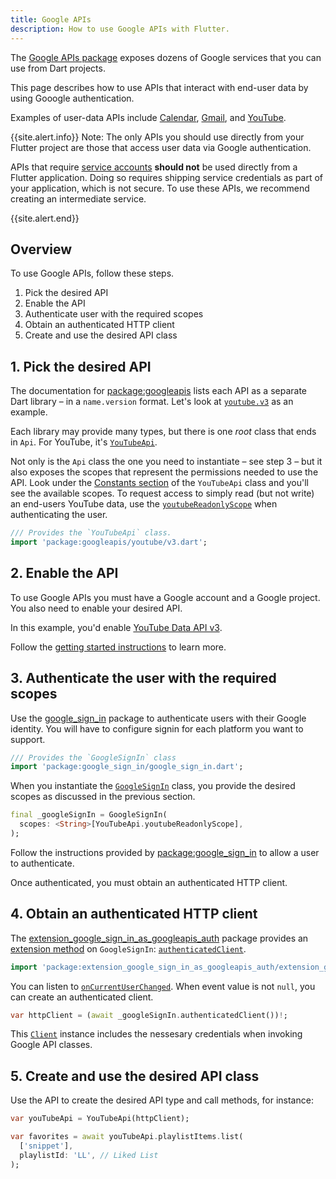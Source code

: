```yaml
---
title: Google APIs
description: How to use Google APIs with Flutter.
---
```


<?code-excerpt path-base="../examples/googleapis/"?>

The [Google APIs package]({{site.pub-pkg}}/googleapis) exposes dozens of Google
services that you can use from Dart projects.

This page describes how to use APIs that interact with end-user data by using
Gooogle authentication.

Examples of user-data APIs include
[Calendar]({{site.pub-api}}/googleapis/latest/calendar.v3/calendar.v3-library.html),
[Gmail]({{site.pub-api}}/googleapis/latest/gmail.v1/gmail.v1-library.html), and
[YouTube]({{site.pub-api}}/googleapis/latest/youtube.v3/youtube.v3-library.html).

{{site.alert.info}} 
  Note: The only APIs you should use directly from your Flutter
  project are those that access user data via Google authentication.

  APIs that require
  [service accounts](https://cloud.google.com/iam/docs/service-accounts) **should
  not** be used directly from a Flutter application. Doing so requires shipping
  service credentials as part of your application, which is not secure. To use
  these APIs, we recommend creating an intermediate service.

<!-- TODO(kevmoo): Add link to public user guide when available. -->

{{site.alert.end}}

## Overview

To use Google APIs, follow these steps.

1. Pick the desired API
1. Enable the API
1. Authenticate user with the required scopes
1. Obtain an authenticated HTTP client
1. Create and use the desired API class

## 1. Pick the desired API

The documentation for [package:googleapis](https://pub.dev/packages/googleapis)
lists each API as a separate Dart library – in a `name.version` format. Let's
look at
[`youtube.v3`]({{site.pub-api}}/googleapis/latest/youtube.v3/youtube.v3-library.html)
as an example.

Each library may provide many types, but there is one _root_ class that ends in
`Api`. For YouTube, it's
[`YouTubeApi`]({{site.pub-api}}/googleapis/latest/youtube.v3/YouTubeApi-class.html).

Not only is the `Api` class the one you need to instantiate – see step 3 – but
it also exposes the scopes that represent the permissions needed to use the API.
Look under the
[Constants section]({{site.pub-api}}/googleapis/latest/youtube.v3/YouTubeApi-class.html#constants)
of the `YouTubeApi` class and you'll see the available scopes. To request access
to simply read (but not write) an end-users YouTube data, use the
[`youtubeReadonlyScope`]({{site.pub-api}}/googleapis/latest/youtube.v3/YouTubeApi/youtubeReadonlyScope-constant.html)
when authenticating the user.

<?code-excerpt "lib/main.dart" skip="13" take="2"?>
```dart
/// Provides the `YouTubeApi` class.
import 'package:googleapis/youtube/v3.dart';
```

## 2. Enable the API

To use Google APIs you must have a Google account and a Google project. You also
need to enable your desired API.

In this example, you'd enable
[YouTube Data API v3](https://console.cloud.google.com/apis/api/youtube.googleapis.com).

Follow the
[getting started instructions](https://cloud.google.com/apis/docs/getting-started)
to learn more.

## 3. Authenticate the user with the required scopes

Use the [google_sign_in]({{site.pub-pkg}}/google_sign_in) package to
authenticate users with their Google identity. You will have to configure signin
for each platform you want to support.

<?code-excerpt "lib/main.dart" skip="10" take="2"?>
```dart
/// Provides the `GoogleSignIn` class
import 'package:google_sign_in/google_sign_in.dart';
```

When you instantiate the
[`GoogleSignIn`]({{site.pub-api}}/google_sign_in/latest/google_sign_in/GoogleSignIn-class.html)
class, you provide the desired scopes as discussed in the previous section.

<?code-excerpt "lib/main.dart" skip="35" take="3"?>
```dart
final _googleSignIn = GoogleSignIn(
  scopes: <String>[YouTubeApi.youtubeReadonlyScope],
);
```

Follow the instructions provided by
[package:google_sign_in]({{site.pub-pkg}}/google_sign_in) to allow a user to
authenticate.

Once authenticated, you must obtain an authenticated HTTP client.

## 4. Obtain an authenticated HTTP client

The
[extension_google_sign_in_as_googleapis_auth]({{site.pub-pkg}}/extension_google_sign_in_as_googleapis_auth)
package provides an
[extension method]({{site.dart-site}}/guides/language/extension-methods) on
`GoogleSignIn`:
[`authenticatedClient`]({{site.pub-api}}/extension_google_sign_in_as_googleapis_auth/latest/extension_google_sign_in_as_googleapis_auth/GoogleApisGoogleSignInAuth/authenticatedClient.html).

<?code-excerpt "lib/main.dart" skip="7" take="1"?>
```dart
import 'package:extension_google_sign_in_as_googleapis_auth/extension_google_sign_in_as_googleapis_auth.dart';
```

You can listen to
[`onCurrentUserChanged`]({{site.pub-api}}/google_sign_in/latest/google_sign_in/GoogleSignIn/onCurrentUserChanged.html).
When event value is not `null`, you can create an authenticated client.

<?code-excerpt "lib/main.dart" skip="124" take="1"?>
```dart
var httpClient = (await _googleSignIn.authenticatedClient())!;
```

This [`Client`]({{site.pub-api}}/http/latest/http/Client-class.html) instance
includes the nessesary credentials when invoking Google API classes.

## 5. Create and use the desired API class

Use the API to create the desired API type and call methods, for instance:

<?code-excerpt "lib/main.dart" skip="125" take="6"?>
```dart
var youTubeApi = YouTubeApi(httpClient);

var favorites = await youTubeApi.playlistItems.list(
  ['snippet'],
  playlistId: 'LL', // Liked List
);
```
